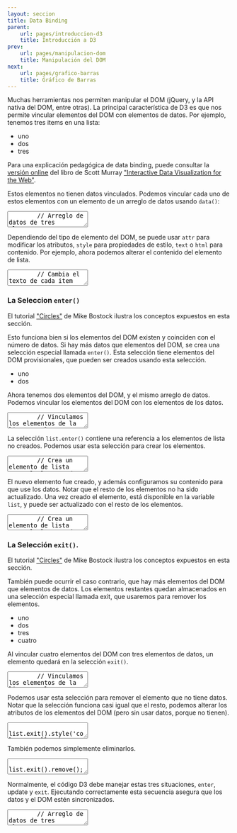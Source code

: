 ```yaml
---
layout: seccion
title: Data Binding
parent:
    url: pages/introduccion-d3
    title: Introducción a D3
prev:
    url: pages/manipulacion-dom
    title: Manipulación del DOM
next:
    url: pages/grafico-barras
    title: Gráfico de Barras
---
```


Muchas herramientas nos permiten manipular el DOM (jQuery, y la API nativa del DOM, entre otras). La principal característica de D3 es que nos permite vincular elementos del DOM con elementos de datos. Por ejemplo, tenemos tres items en una lista:

<div class="ejemplo">
    <div id="example-b01">
        <ul>
            <li>uno</li>
            <li>dos</li>
            <li>tres</li>
        </ul>
    </div>
</div>

<aside>Para una explicación pedagógica de data binding, puede consultar la <a href="http://chimera.labs.oreilly.com/books/1230000000345/ch05.html#_binding_data">versión online</a> del libro de Scott Murray <a href="http://shop.oreilly.com/product/0636920026938.do">"Interactive Data Visualization for the Web"</a>.</aside>

Estos elementos no tienen datos vinculados. Podemos vincular cada uno de estos elementos con un elemento de un arreglo de datos usando `data()`:

<div class="runnable" id="code-b01">
    <textarea class="form-control">
        // Arreglo de datos de tres elementos
        var data = [
            {texto: 'Talca',   color: 'red'},
            {texto: 'París',   color: 'blue'},
            {texto: 'Londres', color: 'green'}
        ];

        // Seleccionamos el contenedor
        var div = d3.select('#example-b01 ul');

        // Vinculamos los elementos de la lista con los elementos del arreglo
        var list = div.selectAll('li').data(data);
    </textarea>
</div>

<script>runnable().source('#code-b01').target('#example-b01').init();</script>

Si inspeccionamos estos elementos, veremos que tienen una nueva propiedad: el attributo `__data__`. Pero, visualmente, no pasó nada.

Ahora, podemos usar los datos para modificar los atributos del elemento del DOM. Por ejemplo, podemos cambiar el color de los ítems de la lista usando el atributo `color` del dato asociado a cada uno de ellos.


<div class="runnable" id="code-b02">
    <textarea class="form-control">
        // Cambia el color de cada item
        list.style('color', function(d) { return d.color; });
    </textarea>
</div>

<script>runnable().source('#code-b02').target('#example-b01').init();</script>

Dependiendo del tipo de elemento del DOM, se puede usar `attr` para modificar los atributos, `style` para propiedades de estilo, `text` o `html` para contenido. Por ejemplo, ahora podemos alterar el contenido del elemento de lista.

<div class="runnable" id="code-b03">
    <textarea class="form-control">
        // Cambia el texto de cada item
        list.html(function(d) { return d.texto; });
    </textarea>
</div>

<script>runnable().source('#code-b03').target('#example-b01').init();</script>

### La Seleccion `enter()`

<aside>El tutorial <a href="http://bost.ocks.org/mike/circles/">"Circles"</a> de Mike Bostock ilustra los conceptos expuestos en esta sección.</aside>

Esto funciona bien si los elementos del DOM existen y coinciden con el número de datos. Si hay más datos que elementos del DOM, se crea una selección especial llamada `enter()`. Esta selección tiene elementos del DOM provisionales, que pueden ser creados usando esta selección.

<div class="ejemplo">
    <div id="example-c01">
        <ul>
            <li>uno</li>
            <li>dos</li>
        </ul>
    </div>
</div>

Ahora tenemos dos elementos del DOM, y el mismo arreglo de datos. Podemos vincular los elementos del DOM con los elementos de los datos.

<div class="runnable" id="code-c01">
    <textarea class="form-control">
        // Vinculamos los elementos de la lista con los elementos del arreglo
        var list = d3.select('#example-c01 ul').selectAll('li').data(data);
    </textarea>
</div>

<script>runnable().source('#code-c01').target('#example-c01').init();</script>

La selección `list.enter()` contiene una referencia a los elementos de lista no creados. Podemos usar esta selección para crear los elementos.

<div class="runnable" id="code-c02">
    <textarea class="form-control">
        // Crea un elemento de lista para el elemento de dato sin DOM
        list.enter().append('li')
            .html(function(d) { return d.texto; });
    </textarea>
</div>

<script>runnable().source('#code-c02').target('#example-c01').init();</script>

El nuevo elemento fue creado, y además configuramos su contenido para que use los datos. Notar que el resto de los elementos no ha sido actualizado. Una vez creado el elemento, está disponible en la variable `list`, y puede ser actualizado con el resto de los elementos.

<div class="runnable" id="code-c03">
    <textarea class="form-control">
        // Crea un elemento de lista para el elemento de dato sin DOM
        list
            .style('color', function(d) { return d.color; })
            .html(function(d) { return d.texto; });
    </textarea>
</div>

<script>runnable().source('#code-c03').target('#example-c01').init();</script>

### La Selección `exit()`.

<aside>El tutorial <a href="http://bost.ocks.org/mike/circles/">"Circles"</a> de Mike Bostock ilustra los conceptos expuestos en esta sección.</aside>

También puede ocurrir el caso contrario, que hay más elementos del DOM que elementos de datos. Los elementos restantes quedan almacenados en una selección especial llamada exit, que usaremos para remover los elementos.

<div class="ejemplo">
    <div id="example-d01">
        <ul>
            <li>uno</li>
            <li>dos</li>
            <li>tres</li>
            <li>cuatro</li>
        </ul>
    </div>
</div>

Al vincular cuatro elementos del DOM con tres elementos de datos, un elemento quedará en la selección `exit()`.

<div class="runnable" id="code-d01">
    <textarea class="form-control">
        // Vinculamos los elementos de la lista con los elementos del arreglo
        var list = d3.select('#example-d01 ul').selectAll('li').data(data);
    </textarea>
</div>
<script>runnable().source('#code-d01').target('#example-d01').init();</script>

Podemos usar esta selección para remover el elemento que no tiene datos. Notar que la selección funciona casi igual que el resto, podemos alterar los atributos de los elementos del DOM (pero sin usar datos, porque no tienen).

<div class="runnable" id="code-d02">
    <textarea class="form-control">
        list.exit().style('color', 'yellow');
    </textarea>
</div>
<script>runnable().source('#code-d02').target('#example-d01').init();</script>

También podemos simplemente eliminarlos.

<div class="runnable" id="code-d03">
    <textarea class="form-control">
        list.exit().remove();
    </textarea>
</div>
<script>runnable().source('#code-d03').target('#example-d01').init();</script>

Normalmente, el código D3 debe manejar estas tres situaciones, `enter`, update y `exit`. Ejecutando correctamente esta secuencia asegura que los datos y el DOM estén sincronizados.

<div class="ejemplo">
    <div id="example-d04">
        <ul></ul>
    </div>
</div>

<div class="runnable" id="code-d04">
    <textarea class="form-control">
        // Arreglo de datos de tres elementos
        var data = [
            {texto: 'Talca',   color: 'red'},
            {texto: 'París',   color: 'blue'},
            {texto: 'Londres', color: 'green'}
        ];

        var list = d3.select('#example-d04 ul').selectAll('li').data(data);

        // Enter
        list.enter().append('li')
            .html(function(d) { return d.texto; });

        // Update
        list
            .style('color', function(d) { return d.color; });

        // Exit
        list.exit().remove();
    </textarea>
</div>
<script>runnable().source('#code-d04').target('#example-d02').init();</script>


### Usando un ID

Hasta ahora, hemos usado la posición de los elementos del DOM y la posición de los elementos en el arreglo para determinar la correspondencia entre ellos. Esto puede generar problemas, por ejemplo, vamos a crear una lista nueva usando datos.

<div class="ejemplo">
    <div id="example-e01">
        <ul></ul>
    </div>
</div>

<div class="runnable" id="code-e01">
    <textarea class="form-control">
        // Arreglo de datos de tres elementos
        var data = [
            {texto: 'Talca',   color: 'red'},
            {texto: 'París',   color: 'blue'},
            {texto: 'Londres', color: 'green'}
        ];

        var list = d3.select('#example-e01 ul').selectAll('li').data(data);

        // Enter
        list.enter().append('li')
            .html(function(d) { return d.texto; });

        // Update
        list
            .style('color', function(d) { return d.color; });

        // Exit
        list.exit().remove();
    </textarea>
</div>
<script>runnable().source('#code-e01').target('#example-e01').init();</script>

Ahora, supongamos que queremos vincular estos elementos con otro arreglo, que tiene un elemento menos. El mismo código debería funcionar, eliminando el elemento del DOM.

<div class="runnable" id="code-e02">
    <textarea class="form-control">
        // Arreglo de datos de tres elementos
        var data = [
            {texto: 'Talca',   color: 'red'},
            {texto: 'Londres', color: 'green'}
        ];

        var list = d3.select('#example-e01 ul').selectAll('li').data(data);

        // Enter
        list.enter().append('li')
            .html(function(d) { return d.texto; });

        // Update
        list
            .style('color', function(d) { return d.color; });

        // Exit
        list.exit().remove();
    </textarea>
</div>
<script>runnable().source('#code-e02').target('#example-e01').init();</script>

Se eliminó el último elemento del DOM, independientemente del contenido. Sin embargo, era razonable esperar que el elemento con texto `París` hubiera desaparecido. Esto ocurre porque no hemos especificado la correspondencia entre elementos del DOM y elementos de datos. Queremos que al actualizar los datos, los elementos cuyo `texto` aparece en algún elemento de dato sean actualizados, y los demás sean eliminados. Para lograr esto, necesitamos especificar qué atributo de los datos es el ID o key.

<div class="ejemplo">
    <div id="example-e02">
        <ul></ul>
    </div>
</div>

<div class="runnable" id="code-e03">
    <textarea class="form-control">
        // Arreglo de datos de tres elementos
        var data = [
            {texto: 'Talca',   color: 'red'},
            {texto: 'París',   color: 'blue'},
            {texto: 'Londres', color: 'green'}
        ];

        var list = d3.select('#example-e02 ul').selectAll('li')
            .data(data, function(d) { return d.texto; });

        // Enter
        list.enter().append('li')
            .html(function(d) { return d.texto; });

        // Update
        list
            .style('color', function(d) { return d.color; });

        // Exit
        list.exit().remove();
    </textarea>
</div>
<script>runnable().source('#code-e03').target('#example-e02').init();</script>

Ahora, si eliminamos un dato, se elimina el elemento del DOM correspondiente.

<div class="runnable" id="code-e04">
    <textarea class="form-control">
        // Arreglo de datos de tres elementos
        var data = [
            {texto: 'Talca',   color: 'red'},
            {texto: 'Londres', color: 'green'}
        ];

        var list = d3.select('#example-e02 ul').selectAll('li')
            .data(data, function(d) { return d.texto; });

        // Enter
        list.enter().append('li')
            .html(function(d) { return d.texto; });

        // Update
        list
            .style('color', function(d) { return d.color; });

        // Exit
        list.exit().remove();
    </textarea>
</div>
<script>runnable().source('#code-e04').target('#example-e02').init();</script>
